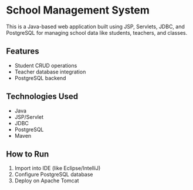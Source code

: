 # School Management System

This is a Java-based web application built using JSP, Servlets, JDBC, and PostgreSQL for managing school data like students, teachers, and classes.

## Features
- Student CRUD operations
- Teacher database integration
- PostgreSQL backend

## Technologies Used
- Java
- JSP/Servlet
- JDBC
- PostgreSQL
- Maven

## How to Run
1. Import into IDE (like Eclipse/IntelliJ)
2. Configure PostgreSQL database
3. Deploy on Apache Tomcat
